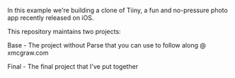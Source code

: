 In this example we're building a clone of Tiiny, a fun and no-pressure photo app recently released on iOS.

This repository maintains two projects:

Base - The project without Parse that you can use to follow along @ xmcgraw.com

Final - The final project that I've put together
